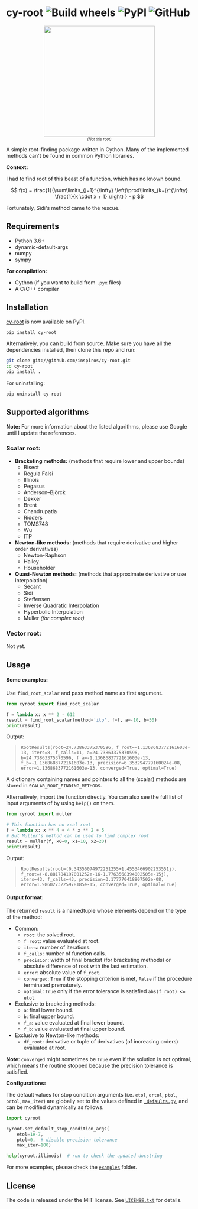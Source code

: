 cy-root ![Build wheels](https://github.com/inspiros/cy-root/actions/workflows/build_wheels.yml/badge.svg) ![PyPI](https://img.shields.io/pypi/v/cy-root) ![GitHub](https://img.shields.io/github/license/inspiros/cy-root)
========

<p align="center">
  <img src="https://www.austintexas.gov/sites/default/files/images/dsd/Community_Trees/tree-root-distruibution-1.jpg" width="300"/>
  <br/>
  <i><font size="1">(Not this root)</font></i>
  <br/>
</p>

A simple root-finding package written in Cython.
Many of the implemented methods can't be found in common Python libraries.

**Context:**

I had to find root of this beast of a function, which has no known bound.

$$ f(x) = \frac{1}{\sum\limits_{j=1}^{\infty} \left(\prod\limits_{k=j}^{\infty} \frac{1}{k \cdot x + 1} \right) } - p $$

Fortunately, Sidi's method came to the rescue.

## Requirements

- Python 3.6+
- dynamic-default-args
- numpy
- sympy

**For compilation:**
- Cython (if you want to build from `.pyx` files)
- A C/C++ compiler

## Installation

[cy-root](https://pypi.org/project/cy-root/) is now available on PyPI.

```bash
pip install cy-root
```

Alternatively, you can build from source.
Make sure you have all the dependencies installed, then clone this repo and run:

```bash
git clone git://github.com/inspiros/cy-root.git
cd cy-root
pip install .
```

For uninstalling:

```bash
pip uninstall cy-root
```

## Supported algorithms

**Note:**
For more information about the listed algorithms, please use Google until I update the references.

### Scalar root:

- **Bracketing methods:** (methods that require lower and upper bounds)
    - Bisect
    - Regula Falsi
    - Illinois
    - Pegasus
    - Anderson–Björck
    - Dekker
    - Brent
    - Chandrupatla
    - Ridders
    - TOMS748
    - Wu
    - ITP
- **Newton-like methods:** (methods that require derivative and higher order derivatives)
    - Newton-Raphson
    - Halley
    - Householder
- **Quasi-Newton methods:** (methods that approximate derivative or use interpolation)
    - Secant
    - Sidi
    - Steffensen
    - Inverse Quadratic Interpolation
    - Hyperbolic Interpolation
    - Muller _(for complex root)_

### Vector root:

Not yet.

## Usage

#### Some examples:

Use `find_root_scalar` and pass method name as first argument.

```python
from cyroot import find_root_scalar

f = lambda x: x ** 2 - 612
result = find_root_scalar(method='itp', f=f, a=-10, b=50)
print(result)
```

Output:

> ```RootResults(root=24.73863375370596, f_root=-1.1368683772161603e-13, iters=8, f_calls=11, a=24.73863375370596, b=24.73863375370596, f_a=-1.1368683772161603e-13, f_b=-1.1368683772161603e-13, precision=6.353294779160024e-08, error=1.1368683772161603e-13, converged=True, optimal=True)```

A dictionary containing names and pointers to all the (scalar) methods are stored in `SCALAR_ROOT_FINDING_METHODS`.

Alternatively, import the function directly. You can also see the full list of input arguments of by using `help()` on
them.

```python
from cyroot import muller

# This function has no real root
f = lambda x: x ** 4 + 4 * x ** 2 + 5
# But Muller's method can be used to find complex root
result = muller(f, x0=0, x1=10, x2=20)
print(result)
```

Output:

> ```RootResults(root=(0.34356074972251255+1.4553466902253551j), f_root=(-8.881784197001252e-16-1.7763568394002505e-15j), iters=43, f_calls=43, precision=3.177770418807502e-08, error=1.9860273225978185e-15, converged=True, optimal=True)```

#### Output format:

The returned `result` is a namedtuple whose elements depend on the type of the method:

- Common:
    - `root`: the solved root.
    - `f_root`: value evaluated at root.
    - `iters`: number of iterations.
    - `f_calls`: number of function calls.
    - `precision`: width of final bracket (for bracketing methods) or absolute difference of root with the last
      estimation.
    - `error`: absolute value of `f_root`.
    - `converged`: `True` if the stopping criterion is met, `False` if the procedure terminated prematurely.
    - `optimal`: `True` only if the error tolerance is satisfied `abs(f_root) <= etol`.
- Exclusive to bracketing methods:
    - `a`: final lower bound.
    - `b`: final upper bound.
    - `f_a`: value evaluated at final lower bound.
    - `f_b`: value evaluated at final upper bound.
- Exclusive to Newton-like methods:
    - `df_root`: derivative or tuple of derivatives (of increasing orders) evaluated at root.

**Note**: `converged` might sometimes be `True` even if the solution is not optimal, which means the routine
stopped because the precision tolerance is satisfied.

**Configurations:**

The default values for stop condition arguments (i.e. `etol`, `ertol`, `ptol`, `prtol`, `max_iter`) are globally set to
the values defined in [`_defaults.py`](cyroot/_defaults.py), and can be modified dynamically as follows.

```python
import cyroot

cyroot.set_default_stop_condition_args(
    etol=1e-7,
    ptol=0,  # disable precision tolerance
    max_iter=100)

help(cyroot.illinois)  # run to check the updated docstring
```

For more examples, please check the [`examples`](examples) folder.

## License

The code is released under the MIT license. See [`LICENSE.txt`](LICENSE.txt) for details.
